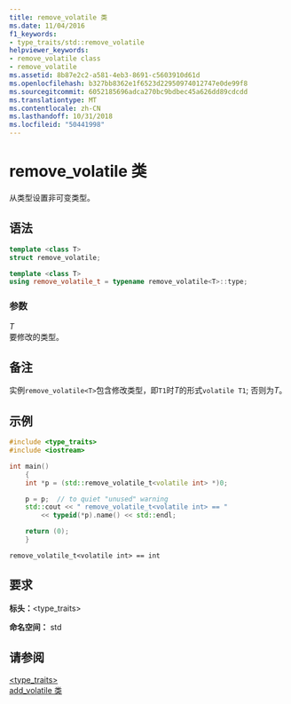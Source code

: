 ```yaml
---
title: remove_volatile 类
ms.date: 11/04/2016
f1_keywords:
- type_traits/std::remove_volatile
helpviewer_keywords:
- remove_volatile class
- remove_volatile
ms.assetid: 8b87e2c2-a581-4eb3-8691-c5603910d61d
ms.openlocfilehash: b327bb8362e1f6523d22950974012747e0de99f8
ms.sourcegitcommit: 6052185696adca270bc9bdbec45a626dd89cdcdd
ms.translationtype: MT
ms.contentlocale: zh-CN
ms.lasthandoff: 10/31/2018
ms.locfileid: "50441998"
---
```

# <a name="removevolatile-class"></a>remove_volatile 类

从类型设置非可变类型。

## <a name="syntax"></a>语法

```cpp
template <class T>
struct remove_volatile;

template <class T>
using remove_volatile_t = typename remove_volatile<T>::type;
```

### <a name="parameters"></a>参数

*T*<br/>
要修改的类型。

## <a name="remarks"></a>备注

实例`remove_volatile<T>`包含修改类型，即`T1`时*T*的形式`volatile T1`; 否则为*T*。

## <a name="example"></a>示例

```cpp
#include <type_traits>
#include <iostream>

int main()
    {
    int *p = (std::remove_volatile_t<volatile int> *)0;

    p = p;  // to quiet "unused" warning
    std::cout << " remove_volatile_t<volatile int> == "
        << typeid(*p).name() << std::endl;

    return (0);
    }
```

```Output
remove_volatile_t<volatile int> == int
```

## <a name="requirements"></a>要求

**标头：**\<type_traits>

**命名空间：** std

## <a name="see-also"></a>请参阅

[<type_traits>](../standard-library/type-traits.md)<br/>
[add_volatile 类](../standard-library/add-volatile-class.md)<br/>
